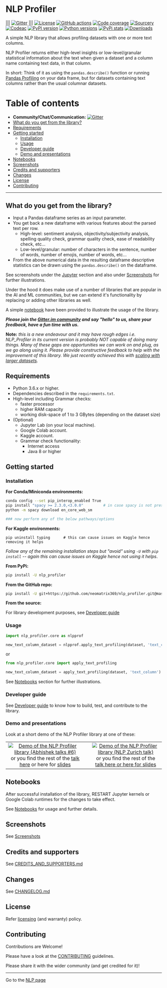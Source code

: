 # NLP Profiler 

||| [![Gitter](https://badges.gitter.im/nlp_profiler/community.svg)](https://gitter.im/nlp_profiler/community?utm_source=badge&utm_medium=badge&utm_campaign=pr-badge) |||
[![License](https://img.shields.io/badge/License-Apache%202.0-blue.svg)](https://opensource.org/licenses/Apache-2.0)
[![GitHub actions](https://github.com/neomatrix369/nlp_profiler/workflows/end-to-end-flow/badge.svg)](https://github.com/neomatrix369/nlp_profiler/actions?workflow=end-to-end-flow)
[![Code coverage](https://codecov.io/gh/neomatrix369/nlp_profiler/branch/master/graph/badge.svg)](https://codecov.io/gh/neomatrix369/nlp_profiler)
[![Sourcery](https://img.shields.io/badge/Sourcery-enabled-brightgreen)](https://sourcery.ai) 
[![Codeac](https://static.codeac.io/badges/2-293235950.svg "Codeac.io")](https://app.codeac.io/github/neomatrix369/nlp_profiler)
[![PyPI version](https://badge.fury.io/py/nlp-profiler.svg)](https://badge.fury.io/py/nlp-profiler) 
[![Python versions](https://img.shields.io/pypi/pyversions/nlp_profiler.svg)](https://pypi.org/project/nlp_profiler/) 
[![PyPi stats](https://img.shields.io/pypi/dm/nlp_profiler.svg?label=pypi%20downloads&logo=PyPI&logoColor=white)](https://pypistats.org/packages/nlp_profiler)
[![Downloads](https://static.pepy.tech/personalized-badge/nlp-profiler?period=total&units=international_system&left_color=black&right_color=orange&left_text=Downloads)](https://pepy.tech/project/nlp-profiler)


A simple NLP library that allows profiling datasets with one or more text columns. 

NLP Profiler returns either high-level insights or low-level/granular statistical information about the text when given a dataset and a column name containing text data, in that column. 

In short: Think of it as using the `pandas.describe()` function or running [Pandas Profiling](https://github.com/pandas-profiling/pandas-profiling) on your data frame, but for datasets containing text columns rather than the usual columnar datasets.

# Table of contents

- **Community/Chat/Communication:** [![Gitter](https://badges.gitter.im/nlp_profiler/community.svg)](https://gitter.im/nlp_profiler/community?utm_source=badge&utm_medium=badge&utm_campaign=pr-badge)
- [What do you get from the library?](#what-do-you-get-from-the-library)
- [Requirements](#requirements)
- [Getting started](#getting-started)
  - [Installation](#installation)
  - [Usage](#usage)
  - [Developer guide](#developer-guide)
  - [Demo and presentations](#Demo-and-presentations)
- [Notebooks](#notebooks)
- [Screenshots](#screenshots)
- [Credits and supporters](#credits-and-supporters)
- [Changes](#changes)
- [License](#license)
- [Contributing](#contributing)

---

## What do you get from the library?

- Input a Pandas dataframe series as an input parameter.
- You get back a new dataframe with various features about the parsed text per row.
  - High-level: sentiment analysis, objectivity/subjectivity analysis, spelling quality check, grammar quality check, ease of readability check, etc...
  - Low-level/granular: number of characters in the sentence, number of words, number of emojis, number of words, etc...
- From the above numerical data in the resulting dataframe descriptive statistics can be drawn using the `pandas.describe()` on the dataframe.

See screenshots under the [Jupyter](#Jupyter) section and also under [Screenshots](#Screenshots) for further illustrations.

Under the hood it does make use of a number of libraries that are popular in the AI and ML communities, but we can extend it's functionality by replacing or adding other libraries as well.

A simple [notebook](#Notebooks) have been provided to illustrate the usage of the library.

**_Please join the [Gitter.im community](https://gitter.im/nlp_profiler/community) and say "hello" to us, share your feedback, have a fun time with us._**

**Note:** _this is a new endeavour and it may have rough edges i.e. NLP_Profiler in its current version is probably NOT capable of doing many things. Many of these gaps are opportunities we can work on and plug, as we go along using it. Please provide constructive feedback to help with the improvement of this library. We just recently achieved this with [scaling with larger datasets](https://github.com/neomatrix369/nlp_profiler/issues/2#issuecomment-696675059)._

## Requirements

- Python 3.6.x or higher.
- Dependencies described in the `requirements.txt`.
- High-level including Grammar checks:
  - faster processor
  - higher RAM capacity
  - working disk-space of 1 to 3 GBytes (depending on the dataset size)
- (Optional)
  - Jupyter Lab (on your local machine).
  - Google Colab account.
  - Kaggle account.
  - Grammar check functionality:
    - Internet access
    - Java 8 or higher
  
## Getting started

### Installation

**For Conda/Miniconda environments:**

```bash
conda config --set pip_interop_enabled True
pip install "spacy >= 2.3.0,<3.0.0"         # in case spacy is not present
python -m spacy download en_core_web_sm

### now perform any of the below pathways/options
```

**For Kaggle environments:**

```
pip uninstall typing      # this can cause issues on Kaggle hence removing it helps
```

_Follow any of the remaining installation steps but "avoid" using `-U` with `pip install` -- again this can cause issues on Kaggle hence not using it helps_.

**From PyPi:**

```bash
pip install -U nlp_profiler
```

**From the GitHub repo:**

```bash
pip install -U git+https://github.com/neomatrix369/nlp_profiler.git@master
```

**From the source:**

For library development purposes, see [Developer guide](#developer-guide)

### Usage

```python
import nlp_profiler.core as nlpprof

new_text_column_dataset = nlpprof.apply_text_profiling(dataset, 'text_column')
```

or 

```python
from nlp_profiler.core import apply_text_profiling

new_text_column_dataset = apply_text_profiling(dataset, 'text_column')
```

See [Notebooks](./notebooks/README.md) section for further illustrations.

### Developer guide

See [Developer guide](developer-guide.md) to know how to build, test, and contribute to the library.

### Demo and presentations

Look at a short demo of the NLP Profiler library at one of these:

<table>
  <tr>
    <td align="center"><a href="https://youtu.be/sdPOyqMfK7M?t=2274"><img alt="Demo of the NLP Profiler library (Abhishek talks #6)" src=https://user-images.githubusercontent.com/1570917/88474968-8fb48980-cf23-11ea-944d-0a1069174ede.png></a> or you find the rest of the <a href=https://www.youtube.com/watch?v=sdPOyqMfK7M>talk here</a> or here for <a href="https://github.com/neomatrix369/awesome-ai-ml-dl/blob/master/presentations/awesome-ai-ml-dl/02-abhishektalks-2020/README.md">slides</a></td>
<td>
  <td align="center"><a href="https://youtu.be/wHIcQWeOugI?t=808"><img alt="Demo of the NLP Profiler library (NLP Zurich talk)" src=https://secure.meetupstatic.com/photos/event/5/7/3/highres_492541395.jpeg></a> or you find the rest of the <a href=https://www.youtube.com/watch?v=wHIcQWeOugI>talk here or here for <a href="https://github.com/neomatrix369/nlp_profiler/blob/master/presentations/01-nlp-zurich-2020/README.md">slides</a></a></td>
  
  </tr>
</table>

## Notebooks

After successful installation of the library, RESTART Jupyter kernels or Google Colab runtimes for the changes to take effect.

See [Notebooks](./notebooks/README.md) for usage and further details.

## Screenshots

See [Screenshots](./notebooks/README.md#screenshots)

## Credits and supporters

See [CREDITS_AND_SUPPORTERS.md](./CREDITS_AND_SUPPORTERS.md)

## Changes

See [CHANGELOG.md](./CHANGELOG.md)

## License

Refer [licensing](LICENSE.md) (and warranty) policy.

## Contributing

Contributions are Welcome!

Please have a look at the [CONTRIBUTING](CONTRIBUTING.md) guidelines.

Please share it with the wider community (and get credited for it)!

---

Go to the [NLP page](https://github.com/neomatrix369/awesome-ai-ml-dl/blob/master/natural-language-processing/README.md)</br>

